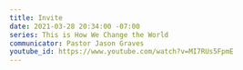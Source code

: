 ```yaml
---
title: Invite
date: 2021-03-28 20:34:00 -07:00
series: This is How We Change the World
communicator: Pastor Jason Graves
youtube_id: https://www.youtube.com/watch?v=MI7RUs5FpmE
---
```


